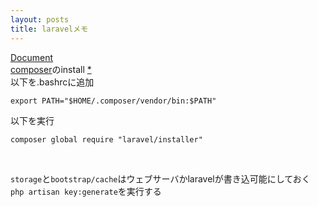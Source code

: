 ```yaml
---
layout: posts
title: laravelメモ 
---
```

[Document](https://laravel.com/docs/5.2)  
[composer](https://getcomposer.org/download/)のinstall [*](https://www.digitalocean.com/community/tutorials/how-to-install-and-use-composer-on-ubuntu-14-04)  
以下を.bashrcに追加   

```
export PATH="$HOME/.composer/vendor/bin:$PATH"
```

以下を実行  

```
composer global require "laravel/installer"
```
<br>

`storage`と`bootstrap/cache`はウェブサーバかlaravelが書き込可能にしておく  
`php artisan key:generate`を実行する  
